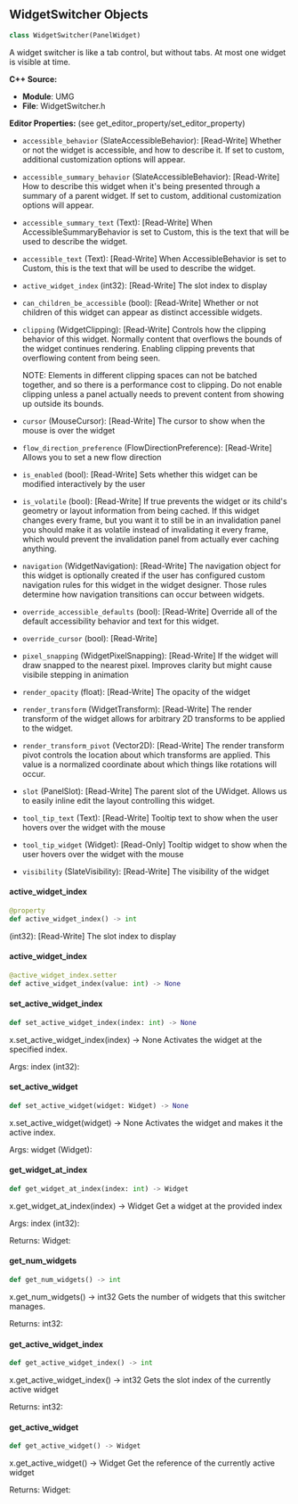 ## WidgetSwitcher Objects

```python
class WidgetSwitcher(PanelWidget)
```

A widget switcher is like a tab control, but without tabs. At most one widget is visible at time.

**C++ Source:**

- **Module**: UMG
- **File**: WidgetSwitcher.h

**Editor Properties:** (see get_editor_property/set_editor_property)

- ``accessible_behavior`` (SlateAccessibleBehavior):  [Read-Write] Whether or not the widget is accessible, and how to describe it. If set to custom, additional customization options will appear.
- ``accessible_summary_behavior`` (SlateAccessibleBehavior):  [Read-Write] How to describe this widget when it's being presented through a summary of a parent widget. If set to custom, additional customization options will appear.
- ``accessible_summary_text`` (Text):  [Read-Write] When AccessibleSummaryBehavior is set to Custom, this is the text that will be used to describe the widget.
- ``accessible_text`` (Text):  [Read-Write] When AccessibleBehavior is set to Custom, this is the text that will be used to describe the widget.
- ``active_widget_index`` (int32):  [Read-Write] The slot index to display
- ``can_children_be_accessible`` (bool):  [Read-Write] Whether or not children of this widget can appear as distinct accessible widgets.
- ``clipping`` (WidgetClipping):  [Read-Write] Controls how the clipping behavior of this widget.  Normally content that overflows the
  bounds of the widget continues rendering.  Enabling clipping prevents that overflowing content
  from being seen.

  NOTE: Elements in different clipping spaces can not be batched together, and so there is a
  performance cost to clipping.  Do not enable clipping unless a panel actually needs to prevent
  content from showing up outside its bounds.
- ``cursor`` (MouseCursor):  [Read-Write] The cursor to show when the mouse is over the widget
- ``flow_direction_preference`` (FlowDirectionPreference):  [Read-Write] Allows you to set a new flow direction
- ``is_enabled`` (bool):  [Read-Write] Sets whether this widget can be modified interactively by the user
- ``is_volatile`` (bool):  [Read-Write] If true prevents the widget or its child's geometry or layout information from being cached.  If this widget
  changes every frame, but you want it to still be in an invalidation panel you should make it as volatile
  instead of invalidating it every frame, which would prevent the invalidation panel from actually
  ever caching anything.
- ``navigation`` (WidgetNavigation):  [Read-Write] The navigation object for this widget is optionally created if the user has configured custom
  navigation rules for this widget in the widget designer.  Those rules determine how navigation transitions
  can occur between widgets.
- ``override_accessible_defaults`` (bool):  [Read-Write] Override all of the default accessibility behavior and text for this widget.
- ``override_cursor`` (bool):  [Read-Write]
- ``pixel_snapping`` (WidgetPixelSnapping):  [Read-Write] If the widget will draw snapped to the nearest pixel.  Improves clarity but might cause visibile stepping in animation
- ``render_opacity`` (float):  [Read-Write] The opacity of the widget
- ``render_transform`` (WidgetTransform):  [Read-Write] The render transform of the widget allows for arbitrary 2D transforms to be applied to the widget.
- ``render_transform_pivot`` (Vector2D):  [Read-Write] The render transform pivot controls the location about which transforms are applied.
  This value is a normalized coordinate about which things like rotations will occur.
- ``slot`` (PanelSlot):  [Read-Write] The parent slot of the UWidget.  Allows us to easily inline edit the layout controlling this widget.
- ``tool_tip_text`` (Text):  [Read-Write] Tooltip text to show when the user hovers over the widget with the mouse
- ``tool_tip_widget`` (Widget):  [Read-Only] Tooltip widget to show when the user hovers over the widget with the mouse
- ``visibility`` (SlateVisibility):  [Read-Write] The visibility of the widget

<a id="unreal.WidgetSwitcher.active_widget_index"></a>

#### active_widget_index

```python
@property
def active_widget_index() -> int
```

(int32):  [Read-Write] The slot index to display

<a id="unreal.WidgetSwitcher.active_widget_index"></a>

#### active_widget_index

```python
@active_widget_index.setter
def active_widget_index(value: int) -> None
```

<a id="unreal.WidgetSwitcher.set_active_widget_index"></a>

#### set_active_widget_index

```python
def set_active_widget_index(index: int) -> None
```

x.set_active_widget_index(index) -> None
Activates the widget at the specified index.

Args:
    index (int32):

<a id="unreal.WidgetSwitcher.set_active_widget"></a>

#### set_active_widget

```python
def set_active_widget(widget: Widget) -> None
```

x.set_active_widget(widget) -> None
Activates the widget and makes it the active index.

Args:
    widget (Widget):

<a id="unreal.WidgetSwitcher.get_widget_at_index"></a>

#### get_widget_at_index

```python
def get_widget_at_index(index: int) -> Widget
```

x.get_widget_at_index(index) -> Widget
Get a widget at the provided index

Args:
    index (int32): 

Returns:
    Widget:

<a id="unreal.WidgetSwitcher.get_num_widgets"></a>

#### get_num_widgets

```python
def get_num_widgets() -> int
```

x.get_num_widgets() -> int32
Gets the number of widgets that this switcher manages.

Returns:
    int32:

<a id="unreal.WidgetSwitcher.get_active_widget_index"></a>

#### get_active_widget_index

```python
def get_active_widget_index() -> int
```

x.get_active_widget_index() -> int32
Gets the slot index of the currently active widget

Returns:
    int32:

<a id="unreal.WidgetSwitcher.get_active_widget"></a>

#### get_active_widget

```python
def get_active_widget() -> Widget
```

x.get_active_widget() -> Widget
Get the reference of the currently active widget

Returns:
    Widget:

<a id="unreal.WidgetSwitcherSlot"></a>